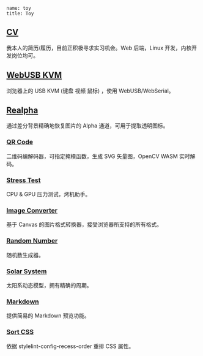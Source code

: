 ```
name: toy
title: Toy
```

## [CV](/toy/cv)

我本人的简历/履历，目前正积极寻求实习机会。Web 后端，Linux 开发，内核开发岗位均可。

## [WebUSB KVM](/toy/webusbkvm)

浏览器上的 USB KVM (键盘 视频 鼠标) ，使用 WebUSB/WebSerial。

## [Realpha](/toy/realpha)

通过差分背景精确地恢复图片的 Alpha 通道，可用于提取透明图标。

### [QR Code](/toy/qrcode)

二维码编解码器，可指定掩模函数，生成 SVG 矢量图，OpenCV WASM 实时解码。

### [Stress Test](/toy/stresstest)

CPU & GPU 压力测试，烤机助手。

### [Image Converter](/toy/imgconverter)

基于 Canvas 的图片格式转换器，接受浏览器所支持的所有格式。

### [Random Number](/toy/randnum)

随机数生成器。

### [Solar System](/toy/solarsystem)

太阳系动态模型，拥有精确的周期。

### [Markdown](/toy/markdown)

提供简易的 Markdown 预览功能。

### [Sort CSS](/toy/sortcss)

依据 stylelint-config-recess-order 重排 CSS 属性。
